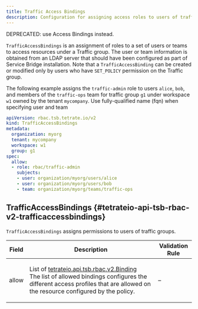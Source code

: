 ```yaml
---
title: Traffic Access Bindings
description: Configuration for assigning access roles to users of traffic groups.
---
```




<!-- WARNING: This page is generated. Please take a look at extensions/plugin-service-bridge-api-docs/src/files/doc/page.ejs -->

DEPRECATED: use Access Bindings instead.

`TrafficAccessBindings` is an assignment of roles to a set of users or
teams to access resources under a Traffic group.  The user or team
information is obtained from an LDAP server that should have been
configured as part of Service Bridge installation. Note that a
`TrafficAccessBinding` can be created or modified only by users who
have `SET_POLICY` permission on the Traffic group.

The following example assigns the `traffic-admin` role to users
`alice`, `bob`, and members of the `traffic-ops` team for
traffic group `g1` under workspace `w1` owned by the tenant
`mycompany`. Use fully-qualified name (fqn) when specifying user and team

```yaml
apiVersion: rbac.tsb.tetrate.io/v2
kind: TrafficAccessBindings
metadata:
  organization: myorg
  tenant: mycompany
  workspace: w1
  group: g1
spec:
  allow:
  - role: rbac/traffic-admin
    subjects:
    - user: organization/myorg/users/alice
    - user: organization/myorg/users/bob
    - team: organization/myorg/teams/traffic-ops
```





## TrafficAccessBindings {#tetrateio-api-tsb-rbac-v2-trafficaccessbindings}

`TrafficAccessBindings` assigns permissions to users of traffic groups.



  
<div class="generated-table"></div>

<table>
<thead>
<tr>
<th>Field</th>
<th class="description">Description</th>
<th>Validation Rule</th>
</tr>
</thead>
    
<tr>
<td>


allow

</td>

<td>

List of [tetrateio.api.tsb.rbac.v2.Binding](../../../tsb/rbac/v2/binding#tetrateio-api-tsb-rbac-v2-binding) <br/> The list of allowed bindings configures the different access profiles that
are allowed on the resource configured by the policy.

</td>

<td>

&ndash;

</td>
</tr>
    
</table>
  



